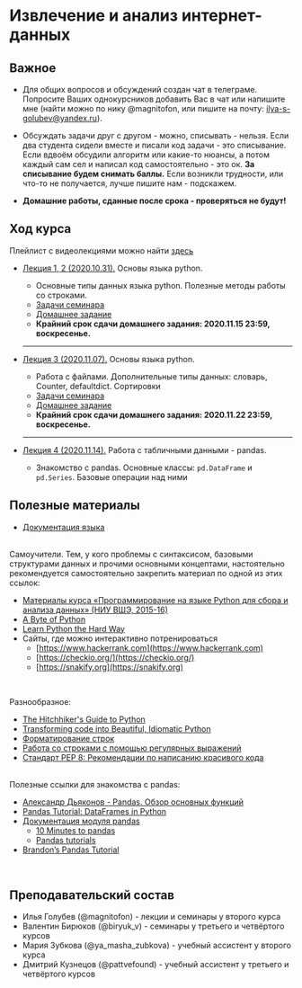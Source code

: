 # Извлечение и анализ интернет-данных

## Важное
* Для общих вопросов и обсуждений создан чат в телеграме. Попросите Ваших однокурсников добавить Вас в чат или напишите мне (найти можно по нику @magnitofon, или пишите на почту: ilya-s-golubev@yandex.ru).

* Обсуждать задачи друг с другом - можно, списывать - нельзя. Если два студента сидели вместе и писали код задачи - это списывание. Если вдвоём обсудили алгоритм или какие-то нюансы, а потом каждый сам сел и написал код самостоятельно - это ок. **За списывание будем снимать баллы.** Если возникли трудности, или что-то не получается, лучше пишите нам - подскажем.
* **Домашние работы, сданные после срока - проверяться не будут!**

## Ход курса

Плейлист с видеолекциями можно найти [здесь](https://www.youtube.com/playlist?list=PLEwK9wdS5g0pQ_NXU7q_5nXB9kUrQDvCi)

* [Лекция 1, 2 (2020.10.31).](https://github.com/magnitofonov/hse-econ-data-analysis-course-2020/tree/master/week_01) Основы языка python. 
	* Основные типы данных языка python. Полезные методы работы со строками. 
	* [Задачи семинара](https://official.contest.yandex.ru/contest/21610/)
	* [Домашнее задание](https://official.contest.yandex.ru/contest/21920/standings)
	* **Крайний срок сдачи домашнего задания: 2020.11.15 23:59, воскресенье.** 

	---

* [Лекция 3 (2020.11.07).](https://github.com/magnitofonov/hse-econ-data-analysis-course-2020/tree/master/week_01) Основы языка python. 
	* Работа с файлами. Дополнительные типы данных: словарь, Counter, defaultdict. Сортировки 
	* [Задачи семинара](https://official.contest.yandex.ru/contest/21612)
	* [Домашнее задание](https://official.contest.yandex.ru/contest/22429)
	* **Крайний срок сдачи домашнего задания: 2020.11.22 23:59, воскресенье.** 

	---
	
* [Лекция 4 (2020.11.14).](https://github.com/magnitofonov/hse-econ-data-analysis-course-2020/tree/master/week_03)  Работа с табличными данными - pandas. 
	* Знакомство с pandas. Основные классы: `pd.DataFrame` и `pd.Series`. Базовые операции над ними

	
## Полезные материалы

* [Документация языка](https://docs.python.org/3.7/)

<br>
Cамоучители. Тем, у кого проблемы с синтаксисом, базовыми структурами данных и прочими основными концептами, настоятельно рекомендуется самостоятельно закрепить материал по одной из этих ссылок:

* [Материалы курса «Программирование на языке Python для сбора и анализа данных» (НИУ ВШЭ, 2015-16)](http://nbviewer.math-hse.info/github/ischurov/pythonhse/tree/master/)
* [A Byte of Python](https://python.swaroopch.com/)
* [Learn Python the Hard Way](https://learnpythonthehardway.org/python3/)
* Сайты, где можно интерактивно потренироваться
	* [https://www.hackerrank.com](https://www.hackerrank.com)
	* [https://checkio.org/](https://checkio.org/)
	* [https://snakify.org](https://snakify.org)

<br>

Разнообразное:

* [The Hitchhiker's Guide to Python](https://docs.python-guide.org/)
* [Transforming code into Beautiful, Idiomatic Python](https://speakerdeck.com/pyconslides/transforming-code-into-beautiful-idiomatic-python-by-raymond-hettinger-1)
* [Форматирование строк](https://pyformat.info/)
* [Работа со строками с помощью регулярных выражений](https://developers.google.com/edu/python/regular-expressions)
* [Стандарт PEP 8: Рекомендации по написанию красивого кода](https://www.python.org/dev/peps/pep-0008/)

<br>
 Полезные ссылки для знакомства с pandas:

* [Александр Дьяконов - Pandas. Обзор основных функций](https://alexanderdyakonov.files.wordpress.com/2015/04/ama2015_pandas.pdf) 
* [Pandas Tutorial: DataFrames in Python](https://www.datacamp.com/community/tutorials/pandas-tutorial-dataframe-python)
* [Документация модуля pandas](https://pandas.pydata.org/pandas-docs/stable/index.html)
	* [10 Minutes to pandas](https://pandas.pydata.org/pandas-docs/stable/10min.html)
	* [Pandas tutorials](https://pandas.pydata.org/pandas-docs/stable/tutorials.html) 
* [Brandon’s Pandas Tutorial](https://github.com/brandon-rhodes/pycon-pandas-tutorial) 

<br>

## Преподавательский состав

* Илья Голубев (@magnitofon) - лекции и семинары у второго курса
* Валентин Бирюков (@biryuk\_v) - семинары у третьего и четвёртого курсов
* Мария Зубкова (@ya\_masha\_zubkova) - учебный ассистент у второго курса
* Дмитрий Кузнецов (@pattvefound) - учебный ассистент у третьего и четвёртого курсов
